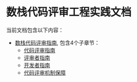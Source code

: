 # 数栈代码评审工程实践文档

当前文档包含以下内容：

* [数栈代码评审指南](review/index.md), 包含4个子章节：
  * [代码评审指南](review/codeReview/index.md)
  * [评审者指南](review/reviewer/index.md)
  * [开发者指南](review/developer/index.md)
  * [代码评审机制保障](review/mechanism/index.md)
